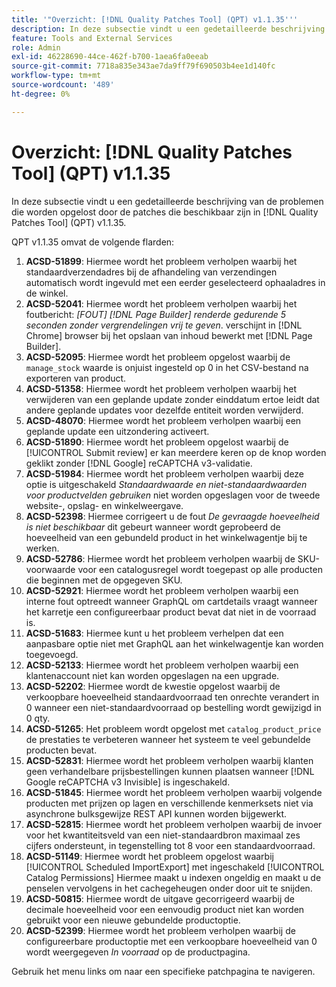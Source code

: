 ```yaml
---
title: '"Overzicht: [!DNL Quality Patches Tool] (QPT) v1.1.35'''
description: In deze subsectie vindt u een gedetailleerde beschrijving van de problemen die worden opgelost door de patches die beschikbaar zijn in [!DNL Quality Patches Tool] (QPT) v1.1.35.
feature: Tools and External Services
role: Admin
exl-id: 46228690-44ce-462f-b700-1aea6fa0eeab
source-git-commit: 7718a835e343ae7da9ff79f690503b4ee1d140fc
workflow-type: tm+mt
source-wordcount: '489'
ht-degree: 0%

---
```


# Overzicht: [!DNL Quality Patches Tool] (QPT) v1.1.35

In deze subsectie vindt u een gedetailleerde beschrijving van de problemen die worden opgelost door de patches die beschikbaar zijn in [!DNL Quality Patches Tool] (QPT) v1.1.35.

QPT v1.1.35 omvat de volgende flarden:

1. **ACSD-51899**: Hiermee wordt het probleem verholpen waarbij het standaardverzendadres bij de afhandeling van verzendingen automatisch wordt ingevuld met een eerder geselecteerd ophaaladres in de winkel.
1. **ACSD-52041**: Hiermee wordt het probleem verholpen waarbij het foutbericht: *[FOUT] [!DNL Page Builder] renderde gedurende 5 seconden zonder vergrendelingen vrij te geven*. verschijnt in [!DNL Chrome] browser bij het opslaan van inhoud bewerkt met [!DNL Page Builder].
1. **ACSD-52095**: Hiermee wordt het probleem opgelost waarbij de `manage_stock` waarde is onjuist ingesteld op 0 in het CSV-bestand na exporteren van product.
1. **ACSD-51358**: Hiermee wordt het probleem verholpen waarbij het verwijderen van een geplande update zonder einddatum ertoe leidt dat andere geplande updates voor dezelfde entiteit worden verwijderd.
1. **ACSD-48070**: Hiermee wordt het probleem verholpen waarbij een geplande update een uitzondering activeert.
1. **ACSD-51890**: Hiermee wordt het probleem opgelost waarbij de [!UICONTROL Submit review] er kan meerdere keren op de knop worden geklikt zonder [!DNL Google] reCAPTCHA v3-validatie.
1. **ACSD-51984**: Hiermee wordt het probleem verholpen waarbij deze optie is uitgeschakeld *Standaardwaarde en niet-standaardwaarden voor productvelden gebruiken* niet worden opgeslagen voor de tweede website-, opslag- en winkelweergave.
1. **ACSD-52398**: Hiermee corrigeert u de fout *De gevraagde hoeveelheid is niet beschikbaar* dit gebeurt wanneer wordt geprobeerd de hoeveelheid van een gebundeld product in het winkelwagentje bij te werken.
1. **ACSD-52786**: Hiermee wordt het probleem verholpen waarbij de SKU-voorwaarde voor een catalogusregel wordt toegepast op alle producten die beginnen met de opgegeven SKU.
1. **ACSD-52921**: Hiermee wordt het probleem verholpen waarbij een interne fout optreedt wanneer GraphQL om cartdetails vraagt wanneer het karretje een configureerbaar product bevat dat niet in de voorraad is.
1. **ACSD-51683**: Hiermee kunt u het probleem verhelpen dat een aanpasbare optie niet met GraphQL aan het winkelwagentje kan worden toegevoegd.
1. **ACSD-52133**: Hiermee wordt het probleem verholpen waarbij een klantenaccount niet kan worden opgeslagen na een upgrade.
1. **ACSD-52202**: Hiermee wordt de kwestie opgelost waarbij de verkoopbare hoeveelheid standaardvoorraad ten onrechte verandert in 0 wanneer een niet-standaardvoorraad op bestelling wordt gewijzigd in 0 qty.
1. **ACSD-51265**: Het probleem wordt opgelost met `catalog_product_price` de prestaties te verbeteren wanneer het systeem te veel gebundelde producten bevat.
1. **ACSD-52831**: Hiermee wordt het probleem verholpen waarbij klanten geen verhandelbare prijsbestellingen kunnen plaatsen wanneer [!DNL Google reCAPTCHA v3 Invisible] is ingeschakeld.
1. **ACSD-51845**: Hiermee wordt het probleem verholpen waarbij volgende producten met prijzen op lagen en verschillende kenmerksets niet via asynchrone bulksgewijze REST API kunnen worden bijgewerkt.
1. **ACSD-52815**: Hiermee wordt het probleem verholpen waarbij de invoer voor het kwantiteitsveld van een niet-standaardbron maximaal zes cijfers ondersteunt, in tegenstelling tot 8 voor een standaardvoorraad.
1. **ACSD-51149**: Hiermee wordt het probleem opgelost waarbij [!UICONTROL Scheduled ImportExport] met ingeschakeld [!UICONTROL Catalog Permissions] Hiermee maakt u indexen ongeldig en maakt u de penselen vervolgens in het cachegeheugen onder door uit te snijden.
1. **ACSD-50815**: Hiermee wordt de uitgave gecorrigeerd waarbij de decimale hoeveelheid voor een eenvoudig product niet kan worden gebruikt voor een nieuwe gebundelde productoptie.
1. **ACSD-52399**: Hiermee wordt het probleem verholpen waarbij de configureerbare productoptie met een verkoopbare hoeveelheid van 0 wordt weergegeven *In voorraad* op de productpagina.

Gebruik het menu links om naar een specifieke patchpagina te navigeren.

